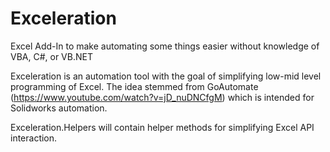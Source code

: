 # Exceleration
Excel Add-In to make automating some things easier without knowledge of VBA, C#, or VB.NET

Exceleration is an automation tool with the goal of simplifying low-mid level programming of Excel. The idea stemmed from GoAutomate (https://www.youtube.com/watch?v=jD_nuDNCfgM) which is intended for Solidworks automation.

Exceleration.Helpers will contain helper methods for simplifying Excel API interaction.
